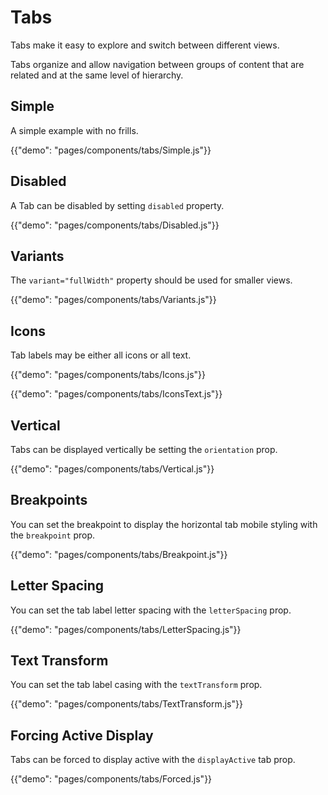# Tabs

<p class="description">Tabs make it easy to explore and switch between different views.</p>

Tabs organize and allow navigation between groups of content that are related and at the same level of hierarchy.

## Simple

A simple example with no frills.

{{"demo": "pages/components/tabs/Simple.js"}}

## Disabled

A Tab can be disabled by setting `disabled` property.

{{"demo": "pages/components/tabs/Disabled.js"}}

## Variants

The `variant="fullWidth"` property should be used for smaller views.

{{"demo": "pages/components/tabs/Variants.js"}}

## Icons

Tab labels may be either all icons or all text.

{{"demo": "pages/components/tabs/Icons.js"}}

{{"demo": "pages/components/tabs/IconsText.js"}}

## Vertical

Tabs can be displayed vertically be setting the `orientation` prop.

{{"demo": "pages/components/tabs/Vertical.js"}}

## Breakpoints

You can set the breakpoint to display the horizontal tab mobile styling with the `breakpoint` prop.

{{"demo": "pages/components/tabs/Breakpoint.js"}}

## Letter Spacing

You can set the tab label letter spacing with the `letterSpacing` prop.

{{"demo": "pages/components/tabs/LetterSpacing.js"}}

## Text Transform

You can set the tab label casing with the `textTransform` prop.

{{"demo": "pages/components/tabs/TextTransform.js"}}

## Forcing Active Display

Tabs can be forced to display active with the `displayActive` tab prop.

{{"demo": "pages/components/tabs/Forced.js"}}
